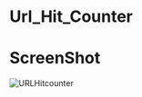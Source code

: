 ﻿# Url_Hit_Counter
 
 # ScreenShot
 
![URLHitcounter](https://user-images.githubusercontent.com/109599340/219070113-062199f5-ee79-46ed-8da1-5eddd6860d7c.jpg)
